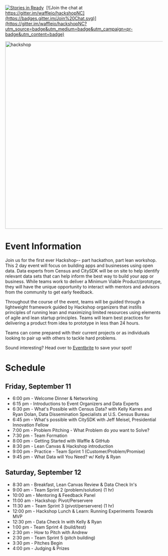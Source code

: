 [![Stories in Ready](https://badge.waffle.io/waffleio/hackshopNC.png?label=ready&title=Ready)](https://waffle.io/waffleio/hackshopNC)&nbsp;&nbsp;[![Join the chat at https://gitter.im/waffleio/hackshopNC](https://badges.gitter.im/Join%20Chat.svg)](https://gitter.im/waffleio/hackshopNC?utm_source=badge&utm_medium=badge&utm_campaign=pr-badge&utm_content=badge)

<img width="600" alt="hackshop" src="https://cloud.githubusercontent.com/assets/100216/9767932/b98234e0-56ee-11e5-9ffd-cce14f31caf6.png">

# Event Information

Join us for the first ever Hackshop-- part hackathon, part lean workshop. This 2 day event will focus on building apps and businesses using open data. Data experts from Census and CitySDK will be on site to help identify relevant data sets that can help inform the best way to build your app or business. While teams work to deliver a Minimum Viable Product/prototype, they will have the unique opportunity to interact with mentors and advisors from the community to get early feedback.

Throughout the course of the event, teams will be guided through a lightweight framework guided by Hackshop organizers that instills principles of running lean and maximizing limited resources using elements of agile and lean startup principles. Teams will learn best practices for delivering a product from idea to prototype in less than 24 hours.

Teams can come prepared with their current projects or as individuals looking to pair up with others to tackle hard problems.

Sound interesting? Head over to [Eventbrite](http://opendatahackshop.eventbrite.com) to save your spot!

# Schedule

## Friday, September 11 
- 6:00 pm - Welcome Dinner & Networking 
- 6:15 pm - Introductions to Event Organizers and Data Experts 
- 6:30 pm - What's Possible with Census Data? with Kelly Karres and Ryan Dolan, Data Dissemination Specialists at U.S. Census Bureau
- 6:45 pm - What's possible with CitySDK with Jeff Meisel, Presidential Innovation Fellow 
- 7:00 pm - Problem Pitching - What Problem do *you* want to Solve? 
- 7:30 pm - Team Formation 
- 8:00 pm - Getting Started with Waffle & GitHub 
- 8:30 pm - Lean Canvas & Hackshop introduction
- 9:00 pm - Practice - Team Sprint 1 (Customer/Problem/Promise) 
- 9:45 pm - What Data will You Need? w/ Kelly & Ryan

## Saturday, September 12 
- 8:30 am - Breakfast, Lean Canvas Review & Data Check In's
- 9:00 am - Team Sprint 2 (problem/solution) (1 hr) 
- 10:00 am - Mentoring & Feedback Panel
- 11:00 am - Hackshop: Pivot/Perservere
- 11:30 am - Team Sprint 3 (pivot/perservere) (1 hr)
- 12:00 pm - Hackshop Lunch & Learn: Running Experiments Towards MVP
- 12:30 pm - Data Check In with Kelly & Ryan
- 1:00 pm - Team Sprint 4 (build/test)  
- 2:30 pm - How to Pitch with Andrew
- 2:30 pm - Team Sprint 5 (pitch building)
- 3:30 pm - Pitches Begin 
- 4:00 pm - Judging & Prizes 






